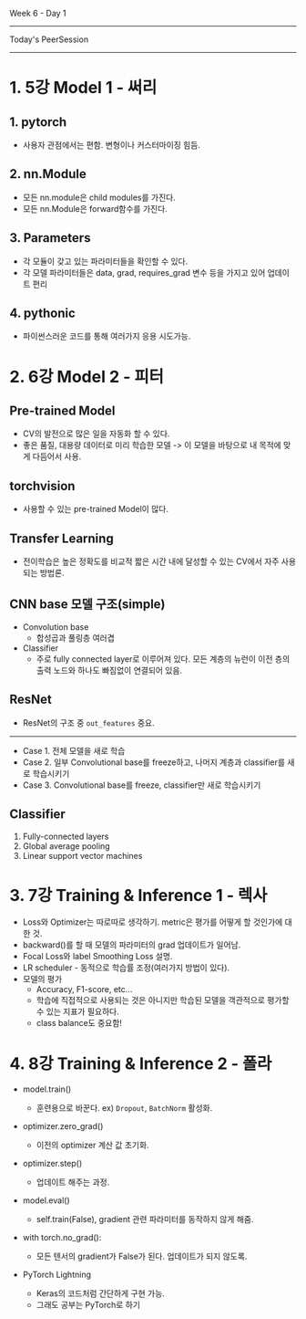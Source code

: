Week 6 - Day 1

----

Today's PeerSession

----
# 1. 5강 Model 1 - 써리
## 1. pytorch
- 사용자 관점에서는 편함. 변형이나 커스터마이징 힘듬.

## 2. nn.Module
- 모든 nn.module은 child modules를 가진다.
- 모든 nn.Module은 forward함수를 가진다.

## 3. Parameters
- 각 모듈이 갖고 있는 파라미터들을 확인할 수 있다.
- 각 모델 파라미터들은 data, grad, requires_grad 변수 등을 가지고 있어 업데이트 편리

## 4. pythonic
- 파이썬스러운 코드를 통해 여러가지 응용 시도가능.



# 2. 6강 Model 2 - 피터
## Pre-trained Model
- CV의 발전으로 많은 일을 자동화 할 수 있다.
- 좋은 품질, 대용량 데이터로 미리 학습한 모델 -> 이 모델을 바탕으로 내 목적에 맞게 다듬어서 사용.

## torchvision
- 사용할 수 있는 pre-trained Model이 많다.

## Transfer Learning
- 전이학습은 높은 정확도를 비교적 짧은 시간 내에 달성할 수 있는 CV에서 자주 사용되는 방법론.

## CNN base 모델 구조(simple)
- Convolution base
    - 합성곱과 풀링층 여러겹
- Classifier
    - 주로 fully connected layer로 이루어져 있다. 모든 계층의 뉴런이 이전 층의 출력 노드와 하나도 빠짐없이 연결되어 있음.

## ResNet
- ResNet의 구조 중 `out_features` 중요.

----

- Case 1. 전체 모델을 새로 학습
- Case 2. 일부 Convolutional base를 freeze하고, 나머지 계층과 classifier를 새로 학습시키기
- Case 3. Convolutional base를 freeze, classifier만 새로 학습시키기

## Classifier
1. Fully-connected layers
2. Global average pooling
3. Linear support vector machines

# 3. 7강 Training & Inference 1 - 렉사
- Loss와 Optimizer는 따로따로 생각하기. metric은 평가를 어떻게 할 것인가에 대한 것.
- backward()를 할 때 모델의 파라미터의 grad 업데이트가 일어남.
- Focal Loss와 label Smoothing Loss 설명.
- LR scheduler - 동적으로 학습률 조정(여러가지 방법이 있다).
- 모델의 평가
    - Accuracy, F1-score, etc...
    - 학습에 직접적으로 사용되는 것은 아니지만 학습된 모델을 객관적으로 평가할 수 있는 지표가 필요하다.
    - class balance도 중요함!

# 4. 8강 Training & Inference 2 - 폴라
- model.train()
    - 훈련용으로 바꾼다. ex) `Dropout`, `BatchNorm` 활성화.

- optimizer.zero_grad()
    - 이전의 optimizer 계산 값 초기화.

- optimizer.step()
    - 업데이트 해주는 과정.

- model.eval()
    - self.train(False), gradient 관련 파라미터를 동작하지 않게 해줌.

- with torch.no_grad():
    - 모든 텐서의 gradient가 False가 된다. 업데이트가 되지 않도록.

- PyTorch Lightning
    - Keras의 코드처럼 간단하게 구현 가능.
    - 그래도 공부는 PyTorch로 하기